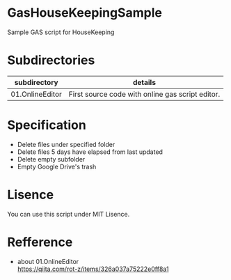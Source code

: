 # GasHouseKeepingSample
Sample GAS script for HouseKeeping

# Subdirectories

| subdirectory | details |
| --- | --- |
| 01.OnlineEditor | First source code with online gas script editor. |

# Specification

- Delete files under specified folder
- Delete files 5 days have elapsed from last updated
- Delete empty subfolder
- Empty Google Drive's trash

# Lisence

You can use this script under MIT Lisence.

# Refference

- about 01.OnlineEditor  
https://qiita.com/rot-z/items/326a037a75222e0ff8a1

